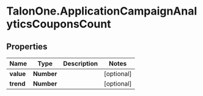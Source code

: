 # TalonOne.ApplicationCampaignAnalyticsCouponsCount

## Properties

Name | Type | Description | Notes
------------ | ------------- | ------------- | -------------
**value** | **Number** |  | [optional] 
**trend** | **Number** |  | [optional] 


